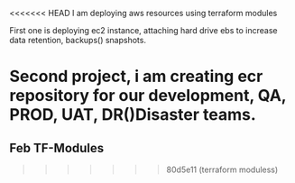 <<<<<<< HEAD
I am deploying aws resources using terraform modules

First one is deploying ec2 instance, attaching hard drive ebs to increase data retention, backups() snapshots.

Second project, i am creating ecr repository for our development, QA, PROD, UAT, DR()Disaster teams.
=======
## Feb TF-Modules

>>>>>>> 80d5e11 (terraform moduless)
